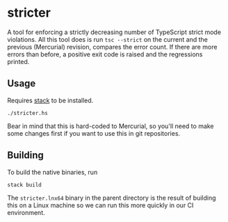 # stricter

A tool for enforcing a strictly decreasing number of TypeScript
strict mode violations. All this tool does is run `tsc --strict`
on the current and the previous (Mercurial) revision,
compares the error count. If there are more errors than before,
a positive exit code is raised and the regressions printed.

## Usage

Requires [stack](http://haskellstack.org/) to be installed.

```
./stricter.hs
```

Bear in mind that this is hard-coded to Mercurial, so you'll
need to make some changes first if you want to use this in
git repositories.

## Building

To build the native binaries, run

```
stack build
```

The `stricter.lnx64` binary in the parent directory is the result
of building this on a Linux machine so we can run this more quickly
in our CI environment.
